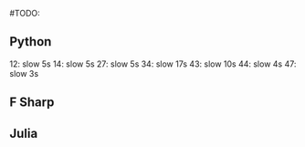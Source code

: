 #TODO:

## Python

12: slow 5s
14: slow 5s
27: slow 5s
34: slow 17s
43: slow 10s
44: slow 4s
47: slow 3s

## F Sharp


## Julia
